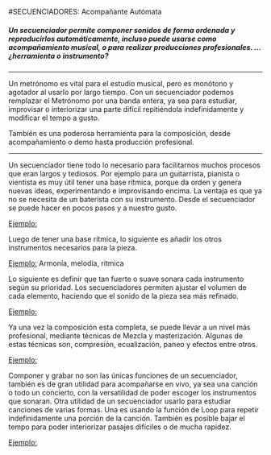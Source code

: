 #SECUENCIADORES: Acompañante Autómata


##### *Un secuenciador permite componer sonidos de forma ordenada y reproducirlos automáticamente, incluso puede usarse como acompañamiento musical, o para realizar producciones profesionales.  ...¿herramienta o instrumento?*



----




Un metrónomo es vital para el estudio musical, pero es monótono y agotador al usarlo por largo tiempo.
Con un secuenciador podemos remplazar el Metrónomo por una banda entera, ya sea para estudiar, improvisar o interiorizar una parte difícil repitiéndola indefinidamente y modificar el tempo a gusto.

También es una poderosa herramienta para la composición, desde acompañamiento o demo hasta producción profesional.



----


Un secuenciador tiene todo lo necesario para facilitarnos muchos procesos que eran largos y tediosos.
Por ejemplo para un guitarrista, pianista o vientista es muy útil tener una base rítmica, porque da orden y genera nuevas ideas, experimentando e improvisando encima.
La ventaja es que ya no se necesita de un baterista con su instrumento. Desde el secuenciador se puede hacer en pocos pasos y a nuestro gusto.

[Ejemplo:]()

Luego de tener una base rítmica, lo siguiente es añadir los otros instrumentos necesarios para la pieza. 

[Ejemplo:]()  Armonía, melodía, rítmica

Lo siguiente es definir que tan fuerte o suave sonara cada instrumento según su prioridad. Los secuenciadores permiten ajustar el volumen de cada elemento, haciendo que el sonido de la pieza sea más refinado.


[Ejemplo:]()




Ya una vez la composición esta completa, se puede llevar a un nivel más profesional, mediante técnicas de Mezcla y masterización. Algunas de estas técnicas son, compresión, ecualización, paneo y efectos entre otros.

[Ejemplo:]()






Componer y grabar no son las únicas funciones de un secuenciador, también es de gran utilidad para acompañarse en vivo, ya sea una canción o todo un concierto, con la versatilidad de poder escoger los instrumentos que sonaran. Otra utilidad de un secuenciador usarlo para estudiar canciones de varias formas.  Una es usando la función de Loop para repetir indefinidamente una porción de la canción. También es posible bajar el tempo para poder interiorizar pasajes difíciles o de mucha rapidez.






 [Ejemplo:]()



